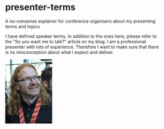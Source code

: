 # presenter-terms
A no-nonsense explainer for conference organisers about my presenting terms and topics

I have defined speaker terms. In addition to the ones here, please refer to the "So you want me to talk?" article on my blog. I am a professional presenter with lots of experience. Therefore I want to make sure that there is no misconception about what I expect and deliver.

[![Chris Heilmann at EnterJS](/photos/thumb-chris-heilmann-enterjs-cropped.jpg)](/photos/chris-heilmann-enterjs-cropped.jpg)
